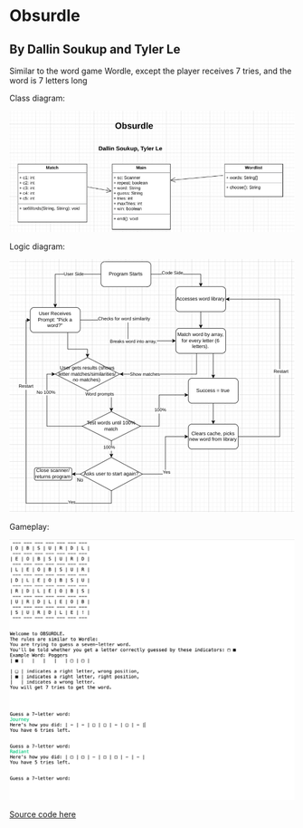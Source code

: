 # Obsurdle
## By Dallin Soukup and Tyler Le

Similar to the word game Wordle, except the player receives 7 tries, and the word is 7 letters long

Class diagram:

![Class diagram](https://github.com/9652211/SANDERSON/blob/main/images/ClassDiagram.png?raw=true)

Logic diagram: 

![Logic diagram](https://github.com/9652211/SANDERSON/blob/main/images/LogicDiagram.png?raw=true)

Gameplay: 

![Gameplay](https://github.com/9652211/SANDERSON/blob/main/images/Gameplay.png?raw=true)

[Source code here](https://github.com/9652211/SANDERSON/tree/main/Obsurdle)

